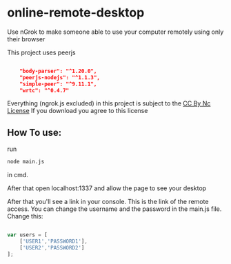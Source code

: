 # online-remote-desktop
Use nGrok to make someone able to use your computer remotely using only their browser

This project uses peerjs
```json

    "body-parser": "^1.20.0",
    "peerjs-nodejs": "^1.1.3",
    "simple-peer": "^9.11.1",
    "wrtc": "^0.4.7"
```


Everything (ngrok.js excluded) in this project is subject to the <a href="https://creativecommons.org/licenses/by-nc/4.0/"> CC By Nc License</a>
If you download you agree to this license



## How To use:

run 
```bash
node main.js
```
in cmd.

After that open localhost:1337 and allow the page to see your desktop

After that you'll see a link in your console. This is the link of the remote access.
You can change the username and the password in the main.js file.
Change this:
```js

var users = [
    ['USER1','PASSWORD1'],
	['USER2','PASSWORD2']
];
```
